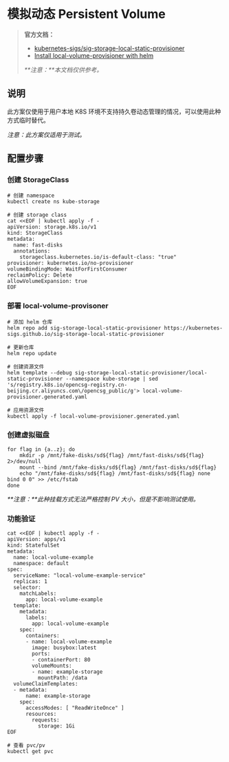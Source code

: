 # 模拟动态 Persistent Volume

> **官方文档：**
>
> - [kubernetes-sigs/sig-storage-local-static-provisioner](https://github.com/kubernetes-sigs/sig-storage-local-static-provisioner)
> - [Install local-volume-provisioner with helm](https://github.com/kubernetes-sigs/sig-storage-local-static-provisioner/blob/master/helm/README.md)
>
> _**注意：**本文档仅供参考。_

## 说明

此方案仅使用于用户本地 K8S 环境不支持持久卷动态管理的情况，可以使用此种方式临时替代。

*注意：此方案仅适用于测试。*

## 配置步骤

### 创建 StorageClass

```shell
# 创建 namespace
kubectl create ns kube-storage

# 创建 storage class
cat <<EOF | kubectl apply -f -
apiVersion: storage.k8s.io/v1
kind: StorageClass
metadata:
  name: fast-disks
  annotations:
    storageclass.kubernetes.io/is-default-class: "true"
provisioner: kubernetes.io/no-provisioner
volumeBindingMode: WaitForFirstConsumer
reclaimPolicy: Delete
allowVolumeExpansion: true
EOF
```

### 部署 local-volume-provisoner

```shell
# 添加 helm 仓库
helm repo add sig-storage-local-static-provisioner https://kubernetes-sigs.github.io/sig-storage-local-static-provisioner

# 更新仓库
helm repo update

# 创建资源文件
helm template --debug sig-storage-local-static-provisioner/local-static-provisioner --namespace kube-storage | sed 's/registry.k8s.io/opencsg-registry.cn-beijing.cr.aliyuncs.com\/opencsg_public/g'> local-volume-provisioner.generated.yaml

# 应用资源文件
kubectl apply -f local-volume-provisioner.generated.yaml
```

### 创建虚拟磁盘

```shell
for flag in {a..z}; do
	mkdir -p /mnt/fake-disks/sd${flag} /mnt/fast-disks/sd${flag} 2>/dev/null
	mount --bind /mnt/fake-disks/sd${flag} /mnt/fast-disks/sd${flag}
	echo "/mnt/fake-disks/sd${flag} /mnt/fast-disks/sd${flag} none bind 0 0" >> /etc/fstab
done
```

_**注意：**此种挂载方式无法严格控制 PV 大小，但是不影响测试使用。_

### 功能验证

```shell
cat <<EOF | kubectl apply -f -
apiVersion: apps/v1
kind: StatefulSet
metadata:
  name: local-volume-example
  namespace: default
spec:
  serviceName: "local-volume-example-service"
  replicas: 1
  selector:
    matchLabels:
      app: local-volume-example
  template:
    metadata:
      labels:
        app: local-volume-example
    spec:
      containers:
      - name: local-volume-example
        image: busybox:latest
        ports:
        - containerPort: 80
        volumeMounts:
        - name: example-storage
          mountPath: /data
  volumeClaimTemplates:
  - metadata:
      name: example-storage
    spec:
      accessModes: [ "ReadWriteOnce" ]
      resources:
        requests:
          storage: 1Gi
EOF

# 查看 pvc/pv
kubectl get pvc
```